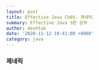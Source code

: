 ```yaml
---
layout: post
title: Effective Java Ch05. 제네릭
summary: Effective Java 3판 공부
author: devhtak
date: '2020-11-12 19:41:00 +0900'
category: java
---
```


### 제네릭
